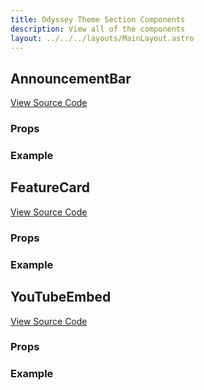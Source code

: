 ```yaml
---
title: Odyssey Theme Section Components
description: View all of the components
layout: ../../../layouts/MainLayout.astro
---
```


## AnnouncementBar

[View Source Code]()

### Props

### Example

## FeatureCard

[View Source Code]()

### Props

### Example

## YouTubeEmbed

[View Source Code]()

### Props

### Example